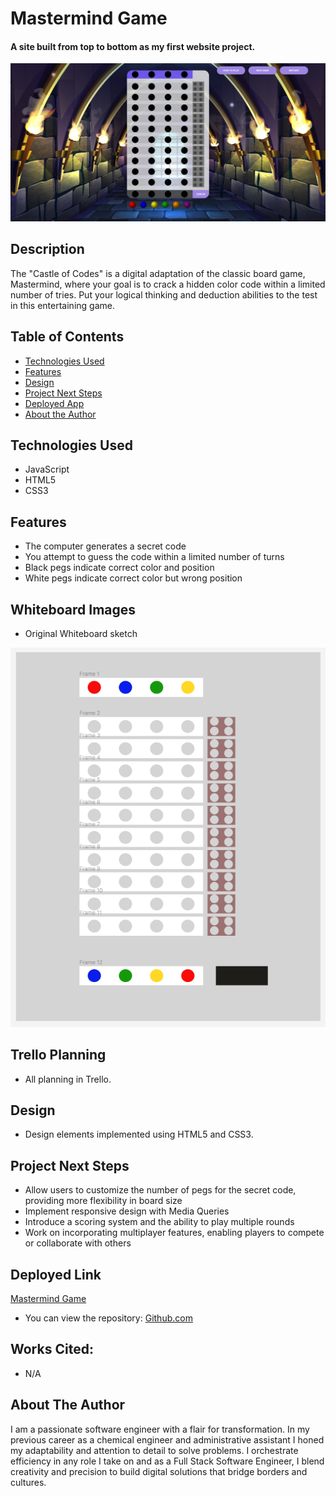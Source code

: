 # Mastermind Game

#### A site built from top to bottom as my first website project. 
<img src="assets/mainpage.png" alt="Main Page Screen"/>

## Description
The "Castle of Codes" is a digital adaptation of the classic board game, Mastermind, where your goal is to crack a hidden color code within a limited number of tries. Put your logical thinking and deduction abilities to the test in this entertaining game.

## Table of Contents
* [Technologies Used](#technologiesused)
* [Features](#features)
* [Design](#design)
* [Project Next Steps](#nextsteps)
* [Deployed App](#deployment)
* [About the Author](#author)

## <a name="technologiesused"></a>Technologies Used
* JavaScript
* HTML5
* CSS3

## Features
* The computer generates a secret code
* You attempt to guess the code within a limited number of turns
* Black pegs indicate correct color and position
* White pegs indicate correct color but wrong position

## Whiteboard Images
* Original Whiteboard sketch
<img src="assets/wireframe.png" alt="Original Sketch"/>

## Trello Planning
* All planning in Trello.

## <a name="design"></a>Design
* Design elements implemented using HTML5 and CSS3. 


## <a name="nextsteps"></a>Project Next Steps
* Allow users to customize the number of pegs for the secret code, providing more flexibility in board size
* Implement responsive design with Media Queries
* Introduce a scoring system and the ability to play multiple rounds
* Work on incorporating multiplayer features, enabling players to compete or collaborate with others

## <a name="deployment"></a>Deployed Link
[Mastermind Game](https://karolbgm.github.io/mastermind-project/)

* You can view the repository:
[Github.com](https://github.com/karolbgm/mastermind-project)
    
## Works Cited:
* N/A

## <a name="author"></a>About The Author
I am a passionate software engineer with a flair for transformation. In my previous career as a chemical engineer and administrative assistant I honed my adaptability and attention to detail to solve problems. I orchestrate efficiency in any role I take on and as a Full Stack Software Engineer, I blend creativity and precision to build digital solutions that bridge borders and cultures.